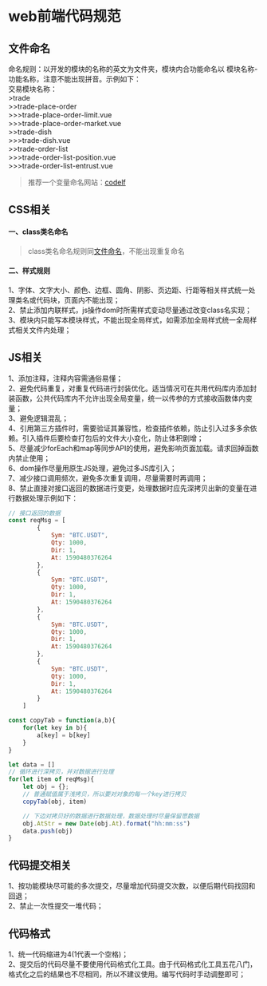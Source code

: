 # web前端代码规范

## 文件命名
命名规则：以开发的模块的名称的英文为文件夹，模块内合功能命名以 模块名称-功能名称，注意不能出现拼音。示例如下：  
交易模块名称：  
 \>trade  
    \>>trade-place-order  
        \>>>trade-place-order-limit.vue  
        \>>>trade-place-order-market.vue  
    \>>trade-dish  
        \>>>trade-dish.vue  
    \>>trade-order-list  
        \>>>trade-order-list-position.vue  
        \>>>trade-order-list-entrust.vue
>推荐一个变量命名网站：[codelf]( https://unbug.github.io/codelf/)

## CSS相关

#### 一、class类名命名
>class类名命名规则同[文件命名](#文件命名)，不能出现重复命名

#### 二、样式规则

1、字体、文字大小、颜色、边框、圆角、阴影、页边距、行距等相关样式统一处理类名或代码块，页面内不能出现；  
2、禁止添加内联样式，js操作dom时所需样式变动尽量通过改变class名实现；  
3、模块内只能写本模块样式，不能出现全局样式，如需添加全局样式统一全局样式相关文件内处理；

## JS相关

1、添加注释，注释内容需通俗易懂；  
2、避免代码重复，对重复代码进行封装优化。适当情况可在共用代码库内添加封装函数，公共代码库内不允许出现全局变量，统一以传参的方式接收函数体内变量；  
3、避免逻辑混乱；  
4、引用第三方插件时，需要验证其兼容性，检查插件依赖，防止引入过多多余依赖。引入插件后要检查打包后的文件大小变化，防止体积剧增；  
5、尽量减少forEach和map等同步API的使用，避免影响页面加载。请求回掉函数内禁止使用；  
6、dom操作尽量用原生JS处理，避免过多JS库引入；  
7、减少接口调用频次，避免多次重复调用，尽量需要时再调用；  
8、禁止直接对接口返回的数据进行变更，处理数据时应先深拷贝出新的变量在进行数据处理示例如下：
``` js
// 接口返回的数据
const reqMsg = [
        {
            Sym: "BTC.USDT",
            Qty: 1000,
            Dir: 1,
            At: 1590480376264
        },
        {
            Sym: "BTC.USDT",
            Qty: 1000,
            Dir: 1,
            At: 1590480376264
        },
        {
            Sym: "BTC.USDT",
            Qty: 1000,
            Dir: 1,
            At: 1590480376264
        },
        {
            Sym: "BTC.USDT",
            Qty: 1000,
            Dir: 1,
            At: 1590480376264
        }
    ]

const copyTab = function(a,b){
    for(let key in b){
        a[key] = b[key]
    }
}

let data = []
// 循环进行深拷贝，并对数据进行处理
for(let item of reqMsg){
    let obj = {};
    // 普通赋值属于浅拷贝，所以要对对象的每一个key进行拷贝
    copyTab(obj, item)

    // 下边对拷贝好的数据进行数据处理，数据处理时尽量保留愿数据
    obj.AtStr = new Date(obj.At).format("hh:mm:ss")
    data.push(obj)
}

```


## 代码提交相关

1、按功能模块尽可能的多次提交，尽量增加代码提交次数，以便后期代码找回和回退；  
2、禁止一次性提交一堆代码；

## 代码格式

1、统一代码缩进为4(1代表一个空格)；  
2、提交后的代码尽量不要使用代码格式化工具。由于代码格式化工具五花八门，格式化之后的结果也不尽相同，所以不建议使用。编写代码时手动调整即可；